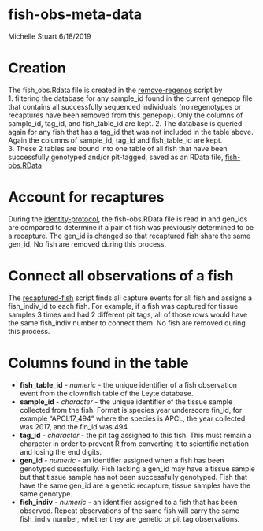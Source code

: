 fish-obs-meta-data
================
Michelle Stuart
6/18/2019

# Creation

The fish\_obs.Rdata file is created in the
[remove-regenos](pinskylab/genomics/Rmd/05_remove-regenos.Rmd) script
by  
1\. filtering the database for any sample\_id found in the current
genepop file that contains all successfully sequenced individuals (no
regenotypes or recaptures have been removed from this genepop). Only the
columns of sample\_id, tag\_id, and fish\_table\_id are kept. 2. The
database is queried again for any fish that has a tag\_id that was not
included in the table above. Again the columns of sample\_id, tag\_id
and fish\_table\_id are kept.  
3\. These 2 tables are bound into one table of all fish that have been
successfully genotyped and/or pit-tagged, saved as an RData file,
[fish-obs.RData](pinskylab/genomics/data/fish-obs.RData)

# Account for recaptures

During the
[identity-protocol](pinskylab/genomics/Rmd/06_identity-protocol.Rmd),
the fish-obs.RData file is read in and gen\_ids are compared to
determine if a pair of fish was previously determined to be a recapture.
The gen\_id is changed so that recaptured fish share the same gen\_id.
No fish are removed during this process.

# Connect all observations of a fish

The [recaptured-fish](pinskylab/genomics/Rmd/07_recaptured-fish.Rmd)
script finds all capture events for all fish and assigns a
fish\_indiv\_id to each fish. For example, if a fish was captured for
tissue samples 3 times and had 2 different pit tags, all of those rows
would have the same fish\_indiv number to connect them. No fish are
removed during this process.

# Columns found in the table

  - **fish\_table\_id** - *numeric* - the unique identifier of a fish
    observation event from the clownfish table of the Leyte database.  
  - **sample\_id** - *character* - the unique identifier of the tissue
    sample collected from the fish. Format is species year underscore
    fin\_id, for example “APCL17\_494” where the species is APCL, the
    year collected was 2017, and the fin\_id was 494.  
  - **tag\_id** - *character* - the pit tag assigned to this fish. This
    must remain a character in order to prevent R from converting it to
    scientific notiation and losing the end digits.
  - **gen\_id** - *numeric* - an identifier assigned when a fish has
    been genotyped successfully. Fish lacking a gen\_id may have a
    tissue sample but that tissue sample has not been successfully
    genotyped. Fish that have the same gen\_id are a genetic recapture,
    tissue samples have the same genotype.
  - **fish\_indiv** - *numeric* - an identifier assigned to a fish that
    has been observed. Repeat observations of the same fish will carry
    the same fish\_indiv number, whether they are genetic or pit tag
    observations.
